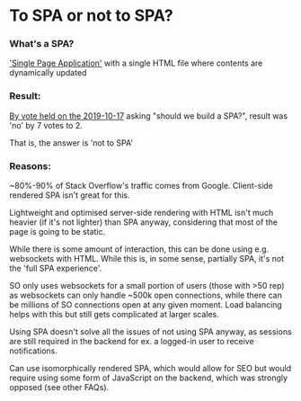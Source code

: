 # To SPA or not to SPA?

### What's a SPA?
['Single Page Application'](https://en.wikipedia.org/wiki/Single-page_application) with a single HTML file where contents are dynamically updated

### Result:
[By vote held on the 2019-10-17](https://discordapp.com/channels/634104110131445811/634469221086003210/634469622690873357) asking "should we build a SPA?", result was 'no' by 7 votes to 2.

That is, the answer is 'not to SPA'

### Reasons:

~80%-90% of Stack Overflow's traffic comes from Google. Client-side rendered SPA isn't great for this.

Lightweight and optimised server-side rendering with HTML isn't much heavier (if it's not lighter) than SPA anyway, considering that most of the page is going to be static.

While there is some amount of interaction, this can be done using e.g. websockets with HTML. While this is, in some sense, partially SPA, it's not the 'full SPA experience'.

SO only uses websockets for a small portion of users (those with >50 rep) as websockets can only handle ~500k open connections, while there can be millions of SO connections open at any given moment. Load balancing helps with this but still gets complicated at larger scales.

Using SPA doesn't solve all the issues of not using SPA anyway, as sessions are still required in the backend for ex. a logged-in user to receive notifications.

Can use isomorphically rendered SPA, which would allow for SEO but would require using some form of JavaScript on the backend, which was strongly opposed (see other FAQs).
